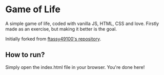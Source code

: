 # Game of Life
A simple game of life, coded with vanilla JS, HTML, CSS and love.
Firstly made as an exercise, but making it better is the goal.

Initially forked from [ftassy49100's repository](https://github.com/ftassy49100/game_of_life).

## How to run?
Simply open the index.html file in your browser. You're done here!
